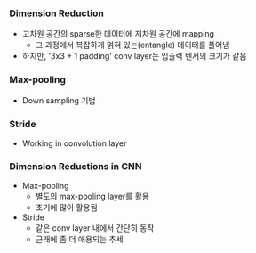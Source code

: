 ### Dimension Reduction

- 고차원 공간의 sparse한 데이터에 저차원 공간에 mapping
    - 그 과정에서 복잡하게 얽혀 있는(entangle) 데이터를 풀어냄
- 하지만, '3x3 + 1 padding' conv layer는 입출력 텐서의 크기가 같음

### Max-pooling
- Down sampling 기법

### Stride
- Working in convolution layer

### Dimension Reductions in CNN
- Max-pooling
    - 별도의 max-pooling layer를 활용
    - 초기에 많이 활용됨
- Stride
    - 같은 conv layer 내에서 간단히 동작
    - 근래에 좀 더 애용되는 추세